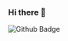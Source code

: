 ### Hi there 👋
![Github Badge](https://img.shields.io/badge/-xtredme-grey?style=flat&logo=github&logoColor=white&link=https://github.com/xtredme/)
<!--
**xtredme/xtredme** is a ✨ _special_ ✨ repository because its `README.md` (this file) appears on your GitHub profile.

Here are some ideas to get you started:

- 🔭 I’m currently working on ...
- 🌱 I’m currently learning ...
- 👯 I’m looking to collaborate on ...
- 🤔 I’m looking for help with ...
- 💬 Ask me about ...
- 📫 How to reach me: ...
- 😄 Pronouns: ...
- ⚡ Fun fact: ...
-->
